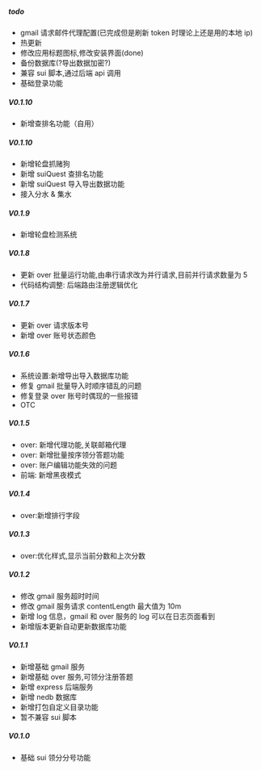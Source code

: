 ##### todo

- gmail 请求邮件代理配置(已完成但是刷新 token 时理论上还是用的本地 ip)
- 热更新
- 修改应用标题图标,修改安装界面(done)
- 备份数据库(?导出数据加密?)
- 兼容 sui 脚本,通过后端 api 调用
- 基础登录功能

##### V0.1.10

- 新增查排名功能（自用）

##### V0.1.10

- 新增轮盘抓赌狗
- 新增 suiQuest 查排名功能
- 新增 suiQuest 导入导出数据功能
- 接入分水 & 集水

##### V0.1.9

- 新增轮盘检测系统

##### V0.1.8

- 更新 over 批量运行功能,由串行请求改为并行请求,目前并行请求数量为 5
- 代码结构调整: 后端路由注册逻辑优化

##### V0.1.7

- 更新 over 请求版本号
- 新增 over 账号状态颜色

##### V0.1.6

- 系统设置:新增导出导入数据库功能
- 修复 gmail 批量导入时顺序错乱的问题
- 修复登录 over 账号时偶现的一些报错
- OTC

##### V0.1.5

- over: 新增代理功能,关联邮箱代理
- over: 新增批量按序领分答题功能
- over: 账户编辑功能失效的问题
- 前端: 新增黑夜模式

##### V0.1.4

- over:新增排行字段

##### V0.1.3

- over:优化样式,显示当前分数和上次分数

##### V0.1.2

- 修改 gmail 服务超时时间
- 修改 gmail 服务请求 contentLength 最大值为 10m
- 新增 log 信息，gmail 和 over 服务的 log 可以在日志页面看到
- 新增版本更新自动更新数据库功能

##### V0.1.1

- 新增基础 gmail 服务
- 新增基础 over 服务,可领分注册答题
- 新增 express 后端服务
- 新增 nedb 数据库
- 新增打包自定义目录功能
- 暂不兼容 sui 脚本

##### V0.1.0

- 基础 sui 领分分号功能
